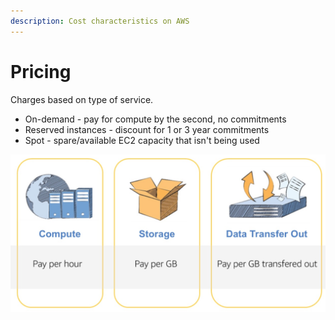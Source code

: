 ```yaml
---
description: Cost characteristics on AWS
---
```


# Pricing

Charges based on type of service.

* On-demand - pay for compute by the second, no commitments&#x20;
* Reserved instances - discount for 1 or 3 year commitments
* Spot - spare/available EC2 capacity that isn't being used

![](<../.gitbook/assets/Screen Shot 2019-11-18 at 6.04.28 PM.png>)
